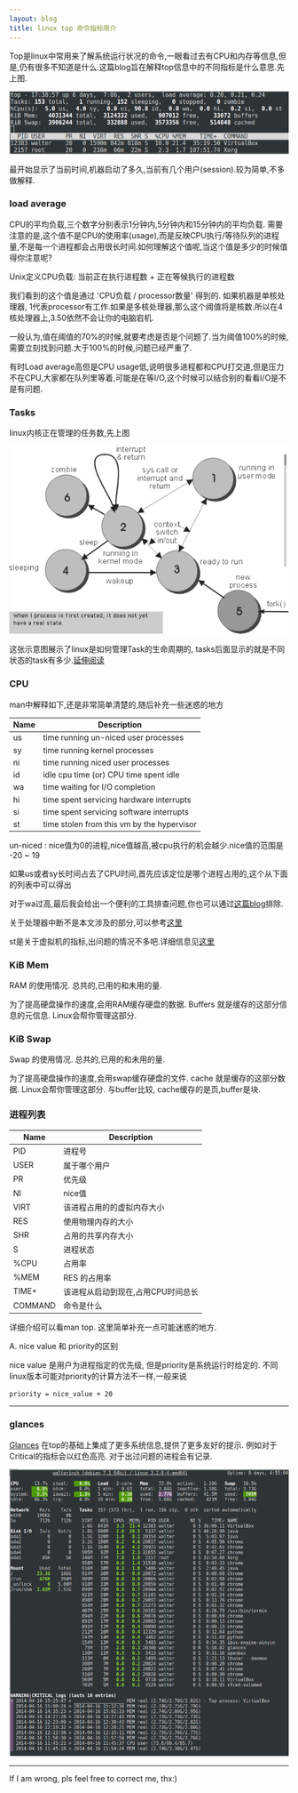 ```yaml
---
layout: blog
title: linux top 命令指标简介
---
```


Top是linux中常用来了解系统运行状况的命令,一眼看过去有CPU和内存等信息,但是,仍有很多不知道是什么.这篇blog旨在解释top信息中的不同指标是什么意思.先上图.


<img src="/image/posts/linux-top-command.png"/>

最开始显示了当前时间,机器启动了多久,当前有几个用户(session).较为简单,不多做解释.

### load average
CPU的平均负载,三个数字分别表示1分钟内,5分钟内和15分钟内的平均负载. 需要注意的是,这个值不是CPU的使用率(usage),而是反映CPU执行/等待队列的进程量,不是每一个进程都会占用很长时间.如何理解这个值呢,当这个值是多少的时候值得你注意呢?

Unix定义CPU负载: 当前正在执行进程数 + 正在等候执行的进程数

我们看到的这个值是通过 'CPU负载 / processor数量' 得到的. 如果机器是单核处理器, 1代表processor有工作.如果是多核处理器,那么这个阈值将是核数.所以在4核处理器上,3.50依然不会让你的电脑宕机.

一般认为,值在阈值的70%的时候,就要考虑是否是个问题了.当为阈值100%的时候,需要立刻找到问题.大于100%的时候,问题已经严重了.

有时Load average高但是CPU usage低,说明很多进程都和CPU打交道,但是压力不在CPU,大家都在队列里等着,可能是在等I/O,这个时候可以结合别的看看I/O是不是有问题.

### Tasks
linux内核正在管理的任务数,先上图

<a href="#nogo">
    <img src="/image/posts/procflow.gif"/>
</a>

这张示意图展示了linux是如何管理Task的生命周期的, tasks后面显示的就是不同状态的task有多少.[延伸阅读](http://www.linuxuser.co.uk/features/life-cycle-of-a-process)

### CPU
man中解释如下,还是非常简单清楚的,随后补充一些迷惑的地方

| Name          | Description                     |
| ------------- | --------------------------------|
| us |  time running un-niced user processes      |
| sy |  time running kernel processes             |
| ni |  time running niced user processes         |
| id |  idle cpu time (or) CPU time spent idle    |
| wa |  time waiting for I/O completion           |
| hi |  time spent servicing hardware interrupts  |
| si |  time spent servicing software interrupts  |
| st |  time stolen from this vm by the hypervisor|

un-niced : nice值为0的进程,nice值越高,被cpu执行的机会越少.nice值的范围是 -20 ~ 19

如果us或者sy长时间占去了CPU时间,首先应该定位是哪个进程占用的,这个从下面的列表中可以得出

对于wa过高,最后我会给出一个便利的工具排查问题,你也可以通过[这篇blog](http://bencane.com/2012/08/06/troubleshooting-high-io-wait-in-linux/)排除.

关于处理器中断不是本文涉及的部分,可以参考[这里](http://unix.stackexchange.com/a/18023)

st是关于虚拟机的指标,出问题的情况不多吧.详细信息见[这里](http://blog.scoutapp.com/articles/2013/07/25/understanding-cpu-steal-time-when-should-you-be-worried)

### KiB Mem
RAM 的使用情况. 总共的,已用的和未用的量.

为了提高硬盘操作的速度,会用RAM缓存硬盘的数据. Buffers 就是缓存的这部分信息的元信息. Linux会帮你管理这部分.

### KiB Swap
Swap 的使用情况. 总共的,已用的和未用的量.

为了提高硬盘操作的速度,会用swap缓存硬盘的文件. cache 就是缓存的这部分数据. Linux会帮你管理这部分. 与buffer比较, cache缓存的是页,buffer是块.

### 进程列表

| Name          | Description                         |
| ------------- | ------------------------------------|
|PID            | 进程号                               |
|USER           | 属于哪个用户                          |
|PR             | 优先级                               |
|NI             | nice值                             |
|VIRT           | 该进程占用的的虚拟内存大小             |
|RES            | 使用物理内存的大小                    |
|SHR            | 占用的共享内存大小                    |
|S              | 进程状态                             |
|%CPU           | 占用率                               |
|%MEM           | RES 的占用率                         |
|TIME+          | 该进程从启动到现在,占用CPU时间总长     |
|COMMAND        | 命令是什么                           |

详细介绍可以看man top. 这里简单补充一点可能迷惑的地方.

A. nice value 和 priority的区别

nice value 是用户为进程指定的优先级, 但是priority是系统运行时给定的. 不同linux版本可能对priority的计算方法不一样,一般来说

```
priority = nice_value + 20
```


---

### glances
[Glances](https://github.com/nicolargo/glances) 在top的基础上集成了更多系统信息,提供了更多友好的提示. 例如对于Critical的指标会以红色高亮. 对于出过问题的进程会有记录.

<img src="/image/posts/glances.png"/>








---
If I am wrong, pls feel free to correct me, thx:)